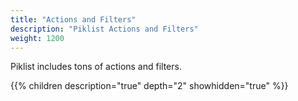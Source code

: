 ```yaml
---
title: "Actions and Filters"
description: "Piklist Actions and Filters"
weight: 1200
---
```


Piklist includes tons of actions and filters.

{{% children description="true" depth="2" showhidden="true" %}}
